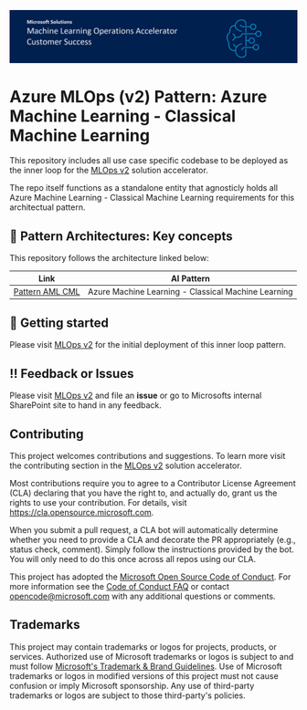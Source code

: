 ![Header](documentation/repositoryfiles/mlopsheader.jpg)

# Azure MLOps (v2) Pattern: Azure Machine Learning - Classical Machine Learning

This repository includes all use case specific codebase to be deployed as the inner loop for the [MLOps v2](https://github.com/Azure/mlops-v2) solution accelerator.

The repo itself functions as a standalone entity that agnosticly holds all Azure Machine Learning - Classical Machine Learning requirements for this architectual pattern.


## 📐 Pattern Architectures: Key concepts

This repository follows the architecture linked below:

| Link                                                    | AI Pattern                                                              |
| ------------------------------------------------------- | ----------------------------------------------------------------------- |
| [Pattern AML CML](https://github.com/Azure/mlops-v2/blob/main/documentation/architecturepattern/AzureML_CML_Architecture_v0.7.jpg) | Azure Machine Learning - Classical Machine Learning                     |


## 👤 Getting started

Please visit [MLOps v2](https://github.com/Azure/mlops-v2) for the initial deployment of this inner loop pattern.


## ‼️ Feedback or Issues

Please visit [MLOps v2](https://github.com/Azure/mlops-v2) and file an **issue** or go to Microsofts internal SharePoint site to hand in any feedback.


## Contributing

This project welcomes contributions and suggestions. To learn more visit the contributing section in the [MLOps v2](https://github.com/Azure/mlops-v2) solution accelerator.

Most contributions require you to agree to a Contributor License Agreement (CLA) declaring that you have the right to, and actually do, grant us the rights to use your contribution. For details, visit https://cla.opensource.microsoft.com.

When you submit a pull request, a CLA bot will automatically determine whether you need to provide a CLA and decorate the PR appropriately (e.g., status check, comment). Simply follow the instructions provided by the bot. You will only need to do this once across all repos using our CLA.

This project has adopted the [Microsoft Open Source Code of Conduct](https://opensource.microsoft.com/codeofconduct/). For more information see the [Code of Conduct FAQ](https://opensource.microsoft.com/codeofconduct/faq/) or contact [opencode@microsoft.com](mailto:opencode@microsoft.com) with any additional questions or comments.


## Trademarks

This project may contain trademarks or logos for projects, products, or services. Authorized use of Microsoft
trademarks or logos is subject to and must follow
[Microsoft's Trademark & Brand Guidelines](https://www.microsoft.com/legal/intellectualproperty/trademarks/usage/general).
Use of Microsoft trademarks or logos in modified versions of this project must not cause confusion or imply Microsoft sponsorship.
Any use of third-party trademarks or logos are subject to those third-party's policies.
